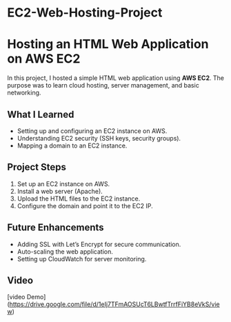 # EC2-Web-Hosting-Project
# Hosting an HTML Web Application on AWS EC2

In this project, I hosted a simple HTML web application using **AWS EC2**. The purpose was to learn cloud hosting, server management, and basic networking.

## What I Learned
- Setting up and configuring an EC2 instance on AWS.
- Understanding EC2 security (SSH keys, security groups).
- Mapping a domain to an EC2 instance.

## Project Steps
1. Set up an EC2 instance on AWS.
2. Install a web server (Apache).
3. Upload the HTML files to the EC2 instance.
4. Configure the domain and point it to the EC2 IP.

## Future Enhancements
- Adding SSL with Let’s Encrypt for secure communication.
- Auto-scaling the web application.
- Setting up CloudWatch for server monitoring.

## Video
[video Demo] (https://drive.google.com/file/d/1eIj7TFmAOSUcT6LBwtfTrrfFiYB8eVkS/view)

